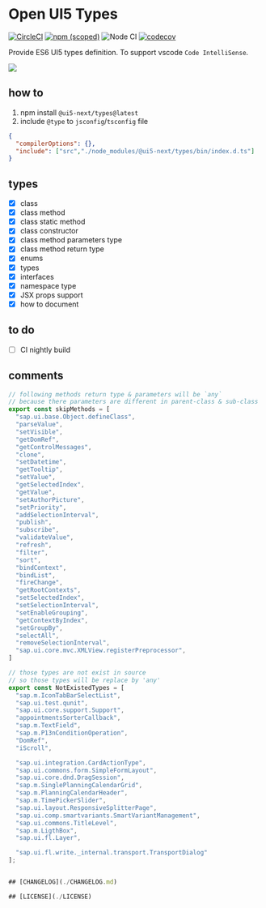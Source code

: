 # Open UI5 Types

[![CircleCI](https://circleci.com/gh/ui5-next/types.svg?style=shield)](https://circleci.com/gh/ui5-next/types)
[![npm (scoped)](https://img.shields.io/npm/v/@ui5-next/types.svg)](https://www.npmjs.com/package/@ui5-next/types)
![Node CI](https://github.com/ui5-next/types/workflows/Node%20CI/badge.svg)
[![codecov](https://codecov.io/gh/ui5-next/types/branch/master/graph/badge.svg)](https://codecov.io/gh/ui5-next/types)

Provide ES6 UI5 types definition. To support vscode `Code IntelliSense`.

![](https://res.cloudinary.com/digf90pwi/image/upload/v1553674217/2019-03-27_16-09-03_mvqoz6.png)

## how to

1. npm install `@ui5-next/types@latest`
1. include `@type` to `jsconfig`/`tsconfig` file

```json
{
  "compilerOptions": {},
  "include": ["src","./node_modules/@ui5-next/types/bin/index.d.ts"]
}
```


## types

* [x] class
* [x] class method
* [x] class static method
* [x] class constructor
* [x] class method parameters type
* [x] class method return type
* [x] enums
* [x] types
* [x] interfaces
* [x] namespace type
* [x] JSX props support
* [x] how to document

## to do

* [ ] CI nightly build

## comments

```typescript
// following methods return type & parameters will be `any`
// because there parameters are different in parent-class & sub-class
export const skipMethods = [
  "sap.ui.base.Object.defineClass",
  "parseValue",
  "setVisible",
  "getDomRef",
  "getControlMessages",
  "clone",
  "setDatetime",
  "getTooltip",
  "setValue",
  "getSelectedIndex",
  "getValue",
  "setAuthorPicture",
  "setPriority",
  "addSelectionInterval",
  "publish",
  "subscribe",
  "validateValue",
  "refresh",
  "filter",
  "sort",
  "bindContext",
  "bindList",
  "fireChange",
  "getRootContexts",
  "setSelectedIndex",
  "setSelectionInterval",
  "setEnableGrouping",
  "getContextByIndex",
  "setGroupBy",
  "selectAll",
  "removeSelectionInterval",
  "sap.ui.core.mvc.XMLView.registerPreprocessor",
]

// those types are not exist in source
// so those types will be replace by 'any'
export const NotExistedTypes = [
  "sap.m.IconTabBarSelectList",
  "sap.ui.test.qunit",
  "sap.ui.core.support.Support",
  "appointmentsSorterCallback",
  "sap.m.TextField",
  "sap.m.P13nConditionOperation",
  "DomRef",
  "iScroll",

  "sap.ui.integration.CardActionType",
  "sap.ui.commons.form.SimpleFormLayout",
  "sap.ui.core.dnd.DragSession",
  "sap.m.SinglePlanningCalendarGrid",
  "sap.m.PlanningCalendarHeader",
  "sap.m.TimePickerSlider",
  "sap.ui.layout.ResponsiveSplitterPage",
  "sap.ui.comp.smartvariants.SmartVariantManagement",
  "sap.ui.commons.TitleLevel",
  "sap.m.LigthBox",
  "sap.ui.fl.Layer",

  "sap.ui.fl.write._internal.transport.TransportDialog"
];


## [CHANGELOG](./CHANGELOG.md)

## [LICENSE](./LICENSE)